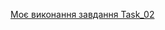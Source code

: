 [Моє виконання завдання Task_02](https://drive.google.com/drive/folders/1K_yYK8W9S_6JiXhntApSYx0MEgS5xWPD)
